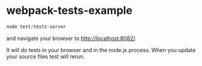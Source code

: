 # webpack-tests-example

``` javascript
node test/tests-server
```

and navigate your browser to [http://localhost:8082/](http://localhost:8082/).

It will do tests in your browser and in the node.js process. When you update your source files test will rerun.